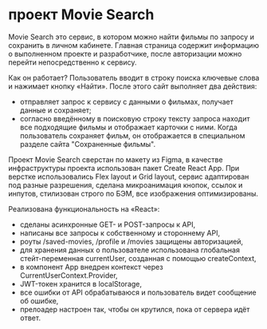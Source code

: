 # проект Movie Search

Movie Search это сервис, в котором можно найти фильмы по запросу и сохранить в личном кабинете. Главная страница содержит информацию о выполненном проекте и разработчике, после авторизации можно перейти непосредственно к сервису.

Как он работает?
Пользователь вводит в строку поиска ключевые слова и нажимает кнопку «Найти». После этого сайт выполняет два действия:
- отправляет запрос к сервису с данными о фильмах, получает данные и сохраняет;
- согласно введённому в поисковую строку тексту запроса находит все подходящие фильмы и отображает карточки с ними. Когда пользователь сохраняет фильм, он отображается в специальном разделе сайта "Сохраненные фильмы".

Проект Movie Search сверстан по макету из Figma, в качестве инфраструктуры проекта использован пакет Create React App. При верстке использовались Flex layout и Grid layout, сервис адаптирован под разные разрешения, сделана микроанимация кнопок, ссылок и инпутов, стилизован строго по БЭМ, все изображения оптимизированы.

Реализована функциональность на «React»: 
- сделаны асинхронные GET- и POST-запросы к API,
- написаны все запросы к собственному и стороннему API,
- роуты /saved-movies, /profile и /movies защищены авторизацией,
- для хранения данных о пользователе использована глобальная стейт-переменная currentUser, созданная с помощью createContext,
- в компонент App внедрен контекст через CurrentUserContext.Provider,
- JWT-токен хранится в localStorage,
- все ошибки от API обрабатываюся и пользователь видет сообщение об ошибке,
- прелоадер настроен так, чтобы он крутился, пока от сервера идёт ответ.

